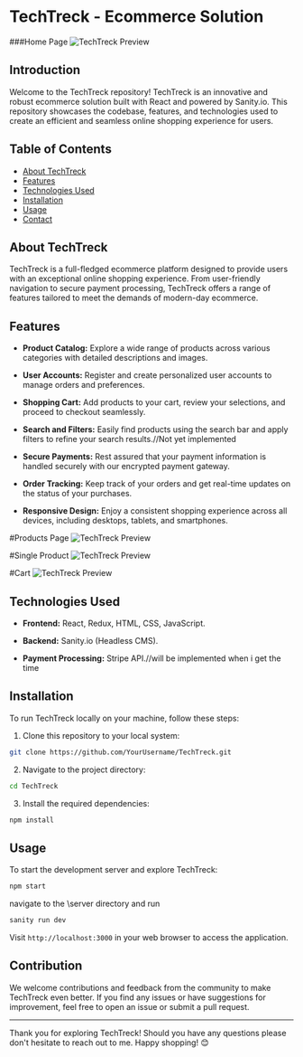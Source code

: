 # TechTreck - Ecommerce Solution

###Home Page
![TechTreck Preview](./client/src/assets/techtreck.png)

## Introduction

Welcome to the TechTreck repository! TechTreck is an innovative and robust ecommerce solution built with React and powered by Sanity.io. This repository showcases the codebase, features, and technologies used to create an efficient and seamless online shopping experience for users.

## Table of Contents

- [About TechTreck](#about-techtreck)
- [Features](#features)
- [Technologies Used](#technologies-used)
- [Installation](#installation)
- [Usage](#usage)
- [Contact](#contact)

## About TechTreck

TechTreck is a full-fledged ecommerce platform designed to provide users with an exceptional online shopping experience. From user-friendly navigation to secure payment processing, TechTreck offers a range of features tailored to meet the demands of modern-day ecommerce.

## Features

- **Product Catalog:** Explore a wide range of products across various categories with detailed descriptions and images.

- **User Accounts:** Register and create personalized user accounts to manage orders and preferences.

- **Shopping Cart:** Add products to your cart, review your selections, and proceed to checkout seamlessly.

- **Search and Filters:** Easily find products using the search bar and apply filters to refine your search results.//Not yet implemented

- **Secure Payments:** Rest assured that your payment information is handled securely with our encrypted payment gateway.

- **Order Tracking:** Keep track of your orders and get real-time updates on the status of your purchases.

- **Responsive Design:** Enjoy a consistent shopping experience across all devices, including desktops, tablets, and smartphones.

#Products Page
![TechTreck Preview](./client/src/assets/products.png)

#Single Product
![TechTreck Preview](./client/src/assets/product.png)

#Cart
![TechTreck Preview](./client/src/assets/Cart.png)

## Technologies Used

- **Frontend:** React, Redux, HTML, CSS, JavaScript.

- **Backend:** Sanity.io (Headless CMS).

- **Payment Processing:** Stripe API.//will be implemented when i get the time

## Installation

To run TechTreck locally on your machine, follow these steps:

1. Clone this repository to your local system:

```bash
git clone https://github.com/YourUsername/TechTreck.git
```

2. Navigate to the project directory:

```bash
cd TechTreck
```

3. Install the required dependencies:

```bash
npm install
```

## Usage

To start the development server and explore TechTreck:

```bash
npm start
```

navigate to the \server directory and run

```bash
sanity run dev
```

Visit `http://localhost:3000` in your web browser to access the application.

## Contribution

We welcome contributions and feedback from the community to make TechTreck even better. If you find any issues or have suggestions for improvement, feel free to open an issue or submit a pull request.

---

Thank you for exploring TechTreck! Should you have any questions please don't hesitate to reach out to me. Happy shopping! 😊
